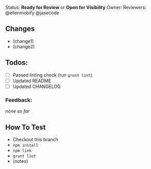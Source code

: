 Status: **Ready for Review** or **Open for Visibility**
Owner: 
Reviewers: @ellenmobify @jasecode

## Changes
- (change1)
- (change2)

## Todos:
- [ ] Passed linting check (run `grunt lint`)
- [ ] Updated README
- [ ] Updated CHANGELOG

### Feedback:
_none so far_

## How To Test
- Checkout this branch
- `npm install`
- `npm link`
- `grunt lint`
- (notes)
